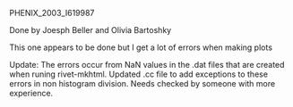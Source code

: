 PHENIX_2003_I619987

Done by Joesph Beller and Olivia Bartoshky

This one appears to be done but I get a lot of errors when making plots

Update: The errors occur from NaN values in the .dat files that are created when runing rivet-mkhtml. Updated .cc file to add exceptions to these errors in non histogram division. Needs checked by someone with more experience.